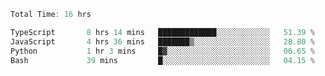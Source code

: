 <!--START_SECTION:waka-->

```typescript
Total Time: 16 hrs

TypeScript       8 hrs 14 mins   █████████████░░░░░░░░░░░░   51.39 %
JavaScript       4 hrs 36 mins   ███████▒░░░░░░░░░░░░░░░░░   28.80 %
Python           1 hr 3 mins     █▓░░░░░░░░░░░░░░░░░░░░░░░   06.65 %
Bash             39 mins         █░░░░░░░░░░░░░░░░░░░░░░░░   04.15 %
```

<!--END_SECTION:waka-->
